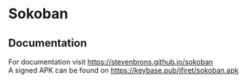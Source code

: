 # Sokoban

## Documentation
For documentation visit https://stevenbrons.github.io/sokoban  
A signed APK can be found on https://keybase.pub/jfiret/sokoban.apk
